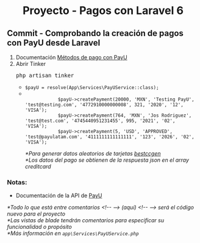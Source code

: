 
  <!-- Title -->
  <h1 align="center">Proyecto - Pagos con Laravel 6</h1>
  <!-- End Title -->

  <!-- Commit name -->
  <h2>Commit - <strong>Comprobando la creación de pagos con PayU desde Laravel</strong></h2>
  <!-- End Commit name -->
  
  <!-- Commit instructions -->
  <ol>
    <li>Documentación <a href="http://developers.payulatam.com/es/api/payments.html">Métodos de pago con PayU</a></li>
    <li>
      Abrir Tinker
      <pre>php artisan tinker</pre>
      <ul>
        <li><code>$payU = resolve(App\Services\PayUService::class);</code></li>
        <li>
          <code>
            $payU->createPayment(20000, 'MXN', 'Testing PayU', 'test@testing.com', '4772910000000008', 321, '2020', '12', 'VISA');
            $payU->createPayment(764, 'MXN', 'Jos Rodriguez', 'test@test.com', '4745440951231455', 995, '2021', '02', 'VISA');
            $payU->createPayment(5, 'USD', 'APPROVED', 'test@payulatam.com', '4111111111111111', '123', '2026', '02', 'VISA');
          </code>
          <br>
          <em>*Para generar datos aleatorios de tarjetas <a href="https://www.bestccgen.com/">bestccgen</a></em>
          <br>
          <em>*Los datos del pago se obtienen de la respuesta json en el array creditcard</em>
        </li>
      </ul>
    </li>
  </ol>
  <!-- End Commit instructions -->
  
  <!-- Notes -->
  <h3>Notas:</h3>
  <ul>
   <li>Documentación de la API de <a href="http://developers.payulatam.com/es/api/">PayU</a></li>
  </ul>
    
  <em>
    *Todo lo que está entre comentarios
    &lt;!-- --&gt; (aquí) &lt;!-- --&gt;
    será el código nuevo para el proyecto
  </em>
  <br>
  <em>
    *Las vistas de blade tendrán comentarios para especificar su funcionalidad o propósito
  </em>
  <br>
  <em>*Más información en <code>app\Services\PayUService.php</code></em>
  <!-- End notes -->